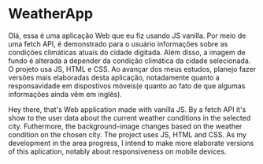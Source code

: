 # WeatherApp

Olá, essa é uma aplicação Web que eu fiz usando JS vanilla. Por meio de uma fetch API, é demonstrado para o usuário informações sobre as condições climáticas atuais do cidade digitada. Além disso, a imagem de fundo é alterada a depender da condição climática da cidade selecionada. O projeto usa JS, HTML e CSS. Ao avançar dos meus estudos, planejo fazer versões mais elaboradas desta aplicação, notadamente quanto a responsavidade em dispostivos móveis(e quanto ao fato de que algumas informações ainda vêm em inglês).

Hey there, that's Web application made with vanilla JS. By a fetch API it's show to the user data about the current weather conditions in the selected city. Futhermore, the background-image changes based on the weather condition on the chosen city. The project uses JS, HTML and CSS. As my development in the area progress, I intend to make more elaborate versions of this aplication, notably about responsiveness on mobile devices. 
